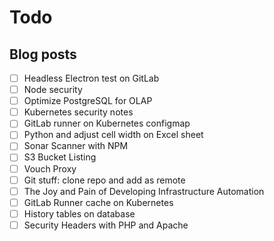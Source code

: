 # Todo

## Blog posts

- [ ] Headless Electron test on GitLab
- [ ] Node security
- [ ] Optimize PostgreSQL for OLAP
- [ ] Kubernetes security notes
- [ ] GitLab runner on Kubernetes configmap
- [ ] Python and adjust cell width on Excel sheet
- [ ] Sonar Scanner with NPM
- [ ] S3 Bucket Listing
- [ ] Vouch Proxy
- [ ] Git stuff: clone repo and add as remote
- [ ] The Joy and Pain of Developing Infrastructure Automation
- [ ] GitLab Runner cache on Kubernetes
- [ ] History tables on database
- [ ] Security Headers with PHP and Apache

